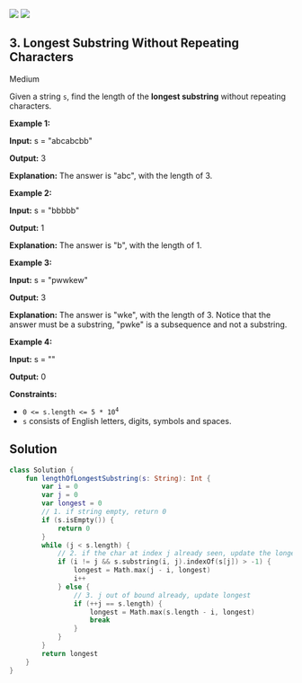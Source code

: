 [![](https://img.shields.io/github/stars/javadev/LeetCode-in-All?label=Stars&style=flat-square)](https://github.com/javadev/LeetCode-in-All)
[![](https://img.shields.io/github/forks/javadev/LeetCode-in-All?label=Fork%20me%20on%20GitHub%20&style=flat-square)](https://github.com/javadev/LeetCode-in-All/fork)

## 3\. Longest Substring Without Repeating Characters

Medium

Given a string `s`, find the length of the **longest substring** without repeating characters.

**Example 1:**

**Input:** s = "abcabcbb"

**Output:** 3

**Explanation:** The answer is "abc", with the length of 3. 

**Example 2:**

**Input:** s = "bbbbb"

**Output:** 1

**Explanation:** The answer is "b", with the length of 1. 

**Example 3:**

**Input:** s = "pwwkew"

**Output:** 3

**Explanation:** The answer is "wke", with the length of 3. Notice that the answer must be a substring, "pwke" is a subsequence and not a substring. 

**Example 4:**

**Input:** s = ""

**Output:** 0 

**Constraints:**

*   <code>0 <= s.length <= 5 * 10<sup>4</sup></code>
*   `s` consists of English letters, digits, symbols and spaces.

## Solution

```kotlin
class Solution {
    fun lengthOfLongestSubstring(s: String): Int {
        var i = 0
        var j = 0
        var longest = 0
        // 1. if string empty, return 0
        if (s.isEmpty()) {
            return 0
        }
        while (j < s.length) {
            // 2. if the char at index j already seen, update the longest if needs
            if (i != j && s.substring(i, j).indexOf(s[j]) > -1) {
                longest = Math.max(j - i, longest)
                i++
            } else {
                // 3. j out of bound already, update longest
                if (++j == s.length) {
                    longest = Math.max(s.length - i, longest)
                    break
                }
            }
        }
        return longest
    }
}
```